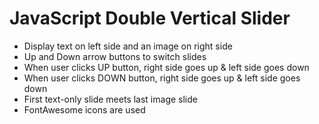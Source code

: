 # JavaScript Double Vertical Slider

- Display text on left side and an image on right side
- Up and Down arrow buttons to switch slides
- When user clicks UP button, right side goes up & left side goes down
- When user clicks DOWN button, right side goes up & left side goes down
- First text-only slide meets last image slide
- FontAwesome icons are used